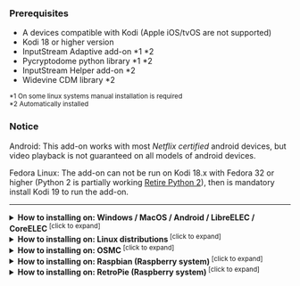 ### Prerequisites
* A devices compatible with Kodi (Apple iOS/tvOS are not supported)
* Kodi 18 or higher version
* InputStream Adaptive add-on *1 *2
* Pycryptodome python library *1 *2
* InputStream Helper add-on *2
* Widevine CDM library *2

<sup>
*1 On some linux systems manual installation is required<br/>
*2 Automatically installed
</sup>

### Notice

Android:
This add-on works with most _Netflix certified_ android devices, but video playback is not guaranteed on all models of android devices.

Fedora Linux:
The add-on can not be run on Kodi 18.x with Fedora 32 or higher (Python 2 is partially working [Retire Python 2](https://fedoraproject.org/wiki/Changes/RetirePython2)), then is mandatory install Kodi 19 to run the add-on.

---

<details>
<summary><b>How to installing on: Windows / MacOS / Android / LibreELEC / CoreELEC</b><sup> [click to expand]</sup></summary>
<p>

Download the Repository zip file `repository.castagnait-1.0.x.zip` from the [GitHub Readme](https://github.com/CastagnaIT/plugin.video.netflix#quick-download-links)

If you are using an external device: copy this file to an USB flash drive or memory card and connect it to the device

* Now open Kodi and in the Add-ons browser, choose _Install from zip file_
* Navigate in to the Home/downloads folder (or USB flash drive/memory card if you use an external device)<br/>
then install the repository file `repository.castagnait-1.0.x.zip`
* Return to the add-ons browser and choose _Install from repository_<br/>
then select CastagnaIT repository and install Netflix add-on

</p>
</details>



<details>
<summary><b>How to installing on: Linux distributions</b><sup> [click to expand]</sup></summary>
<p>

Download the Repository zip file `repository.castagnait-1.0.x.zip` from the [GitHub Readme](https://github.com/CastagnaIT/plugin.video.netflix#quick-download-links)

If you are using an external device: copy this file to an USB flash drive or memory card and connect it to the device

* Now open Kodi and in the Add-ons browser, choose _Install from zip file_
* Navigate in to the Home/downloads folder (or USB flash drive/memory card if you use an external device)<br/>
then install the repository file `repository.castagnait-1.0.x.zip`
* Return to the add-ons browser and choose _Install from repository_<br/>
then select CastagnaIT repository and install Netflix add-on

On some linux distributions additional libraries are needed (On Ubuntu and flavors are already installed)

In the terminal run these commands:

<pre>
sudo apt install build-essential python-dev python-pip python-setuptools
pip install --user pycryptodomex
</pre>

</p>
</details>



<details>
<summary><b>How to installing on: OSMC</b><sup> [click to expand]</sup></summary>
<p>

After installing OSMC and completing the configuration of the first boot, you must connect from the computer with a terminal software that support SSH connection type.

On MacOS you can use Terminal app, on Windows [Putty](https://www.chiark.greenend.org.uk/~sgtatham/putty/latest.html), on Linux use the “ssh” command.

You can find some detailed instruction on [OSMC WIKI](https://osmc.tv/wiki/general/accessing-the-command-line/)
To connect to OSMC, you need the IP address of device and user/password (default credentials on OSMC WIKI)

After establishing the connection with a terminal:

* In the terminal run these commands:
<pre>
sudo apt-get update
sudo apt-get dist-upgrade
sudo apt-get install python-crypto
sudo apt-get install build-essential python-pip
sudo pip install -U setuptools
sudo pip install wheel
sudo pip install pycryptodomex
</pre>
* In the terminal run these commands to download the Repository zip:
<pre>
USE THIS FOR KODI 18 LEIA:
wget https://github.com/castagnait/repository.castagnait/raw/master/repository.castagnait-1.0.1.zip
USE THIS FOR KODI 19 MATRIX:
wget https://github.com/castagnait/repository.castagnait/raw/matrix/repository.castagnait-1.0.0.zip
</pre>
* Now open Kodi and in the Add-ons browser, choose _Install from zip file_
* Navigate in to the Home folder<br/>
then install the repository file `repository.castagnait-1.0.x.zip`
* Return to the add-ons browser and choose _Install from repository_<br/>
then select CastagnaIT repository and install Netflix add-on

</p>
</details>



<details>
<summary><b>How to installing on: Raspbian (Raspberry system)</b><sup> [click to expand]</sup></summary>
<p>

Download the Repository zip file `repository.castagnait-1.0.x.zip` from the [GitHub Readme](https://github.com/CastagnaIT/plugin.video.netflix#quick-download-links)

* Open Raspberry Terminal app and run these commands:
<pre>
sudo apt update
sudo apt install build-essential python-pip
sudo apt install python-setuptools
sudo pip install wheel
pip install pycryptodomex
sudo apt install kodi-inputstream-adaptive
</pre>
* Now open Kodi and follow the menu: `Add-ons browser` > `My add-ons` > `VideoPlayer InputStream`<br/>
so click on `InpuStream Adaptive` and enable it.
* Return to the Add-ons browser, choose _Install from zip file_
* Navigate in to the Home/downloads folder<br/>
then install the repository file `repository.castagnait-1.0.x.zip`
* Return to the add-ons browser and choose _Install from repository_<br/>
then select CastagnaIT repository and install Netflix add-on

</p>
</details>



<details>
<summary><b>How to installing on: RetroPie (Raspberry system)</b><sup> [click to expand]</sup></summary>
<p>

Download the Repository zip file `repository.castagnait-1.0.x.zip` from the [GitHub Readme](https://github.com/CastagnaIT/plugin.video.netflix#quick-download-links)

Copy this file to an USB flash drive or memory card and connect it to the device

* Open RetroPie shell and run these commands:
<pre>
sudo apt update
sudo apt install build-essential python-setuptools python-pip
sudo pip install wheel pycryptodomex
sudo apt install libnss3
</pre>
* Now open Kodi and in the Add-ons browser, choose _Install from zip file_
* Navigate in to the USB flash drive/memory card<br/>
then install the repository file `repository.castagnait-1.0.x.zip`
* Return to the add-ons browser and choose _Install from repository_<br/>
then select CastagnaIT repository and install Netflix add-on

</p>
</details>
